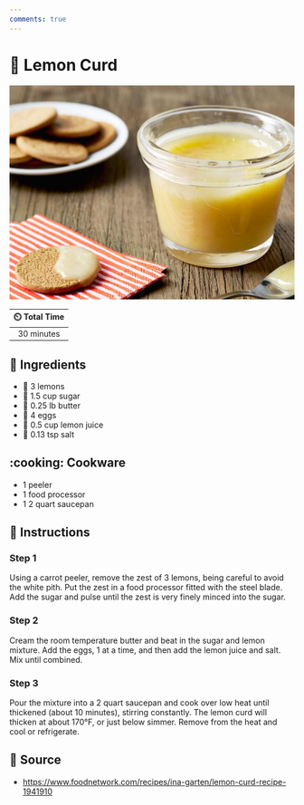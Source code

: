 ```yaml
---
comments: true
---
```

# :lemon: Lemon Curd

![Lemon Curd](../assets/images/lemon-curd.jpg)

| :timer_clock: Total Time |
|:-----------------------: |
| 30 minutes |

## :salt: Ingredients

- :lemon: 3 lemons
- :candy: 1.5 cup sugar
- :butter: 0.25 lb butter
- :egg: 4 eggs
- :lemon: 0.5 cup lemon juice
- :salt: 0.13 tsp salt

## :cooking: Cookware

- 1 peeler
- 1 food processor
- 1 2 quart saucepan

## :pencil: Instructions

### Step 1

Using a carrot peeler, remove the zest of 3 lemons, being careful to avoid the white pith. Put the zest in a food
processor fitted with the steel blade. Add the sugar and pulse until the zest is very finely minced into the sugar.

### Step 2

Cream the room temperature butter and beat in the sugar and lemon mixture. Add the eggs, 1 at a time, and then add the
lemon juice and salt. Mix until combined.

### Step 3

Pour the mixture into a 2 quart saucepan and cook over low heat until thickened (about 10 minutes), stirring constantly.
The lemon curd will thicken at about 170°F, or just below simmer. Remove from the heat and cool or refrigerate.

## :link: Source

- <https://www.foodnetwork.com/recipes/ina-garten/lemon-curd-recipe-1941910>
